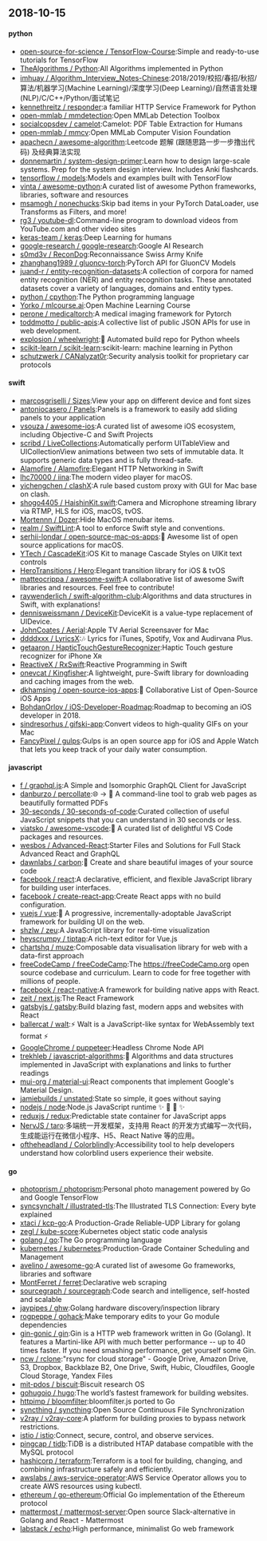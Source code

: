 ## 2018-10-15

#### python
* [open-source-for-science / TensorFlow-Course](https://github.com/open-source-for-science/TensorFlow-Course):Simple and ready-to-use tutorials for TensorFlow
* [TheAlgorithms / Python](https://github.com/TheAlgorithms/Python):All Algorithms implemented in Python
* [imhuay / Algorithm_Interview_Notes-Chinese](https://github.com/imhuay/Algorithm_Interview_Notes-Chinese):2018/2019/校招/春招/秋招/算法/机器学习(Machine Learning)/深度学习(Deep Learning)/自然语言处理(NLP)/C/C++/Python/面试笔记
* [kennethreitz / responder](https://github.com/kennethreitz/responder):a familiar HTTP Service Framework for Python
* [open-mmlab / mmdetection](https://github.com/open-mmlab/mmdetection):Open MMLab Detection Toolbox
* [socialcopsdev / camelot](https://github.com/socialcopsdev/camelot):Camelot: PDF Table Extraction for Humans
* [open-mmlab / mmcv](https://github.com/open-mmlab/mmcv):Open MMLab Computer Vision Foundation
* [apachecn / awesome-algorithm](https://github.com/apachecn/awesome-algorithm):Leetcode 题解 (跟随思路一步一步撸出代码) 及经典算法实现
* [donnemartin / system-design-primer](https://github.com/donnemartin/system-design-primer):Learn how to design large-scale systems. Prep for the system design interview. Includes Anki flashcards.
* [tensorflow / models](https://github.com/tensorflow/models):Models and examples built with TensorFlow
* [vinta / awesome-python](https://github.com/vinta/awesome-python):A curated list of awesome Python frameworks, libraries, software and resources
* [msamogh / nonechucks](https://github.com/msamogh/nonechucks):Skip bad items in your PyTorch DataLoader, use Transforms as Filters, and more!
* [rg3 / youtube-dl](https://github.com/rg3/youtube-dl):Command-line program to download videos from YouTube.com and other video sites
* [keras-team / keras](https://github.com/keras-team/keras):Deep Learning for humans
* [google-research / google-research](https://github.com/google-research/google-research):Google AI Research
* [s0md3v / ReconDog](https://github.com/s0md3v/ReconDog):Reconnaissance Swiss Army Knife
* [zhanghang1989 / gluoncv-torch](https://github.com/zhanghang1989/gluoncv-torch):PyTorch API for GluonCV Models
* [juand-r / entity-recognition-datasets](https://github.com/juand-r/entity-recognition-datasets):A collection of corpora for named entity recognition (NER) and entity recognition tasks. These annotated datasets cover a variety of languages, domains and entity types.
* [python / cpython](https://github.com/python/cpython):The Python programming language
* [Yorko / mlcourse.ai](https://github.com/Yorko/mlcourse.ai):Open Machine Learning Course
* [perone / medicaltorch](https://github.com/perone/medicaltorch):A medical imaging framework for Pytorch
* [toddmotto / public-apis](https://github.com/toddmotto/public-apis):A collective list of public JSON APIs for use in web development.
* [explosion / wheelwright](https://github.com/explosion/wheelwright):🎡
Automated build repo for Python wheels
* [scikit-learn / scikit-learn](https://github.com/scikit-learn/scikit-learn):scikit-learn: machine learning in Python
* [schutzwerk / CANalyzat0r](https://github.com/schutzwerk/CANalyzat0r):Security analysis toolkit for proprietary car protocols

#### swift
* [marcosgriselli / Sizes](https://github.com/marcosgriselli/Sizes):View your app on different device and font sizes
* [antoniocasero / Panels](https://github.com/antoniocasero/Panels):Panels is a framework to easily add sliding panels to your application
* [vsouza / awesome-ios](https://github.com/vsouza/awesome-ios):A curated list of awesome iOS ecosystem, including Objective-C and Swift Projects
* [scribd / LiveCollections](https://github.com/scribd/LiveCollections):Automatically perform UITableView and UICollectionView animations between two sets of immutable data. It supports generic data types and is fully thread-safe.
* [Alamofire / Alamofire](https://github.com/Alamofire/Alamofire):Elegant HTTP Networking in Swift
* [lhc70000 / iina](https://github.com/lhc70000/iina):The modern video player for macOS.
* [yichengchen / clashX](https://github.com/yichengchen/clashX):A rule based custom proxy with GUI for Mac base on clash.
* [shogo4405 / HaishinKit.swift](https://github.com/shogo4405/HaishinKit.swift):Camera and Microphone streaming library via RTMP, HLS for iOS, macOS, tvOS.
* [Mortennn / Dozer](https://github.com/Mortennn/Dozer):Hide MacOS menubar items.
* [realm / SwiftLint](https://github.com/realm/SwiftLint):A tool to enforce Swift style and conventions.
* [serhii-londar / open-source-mac-os-apps](https://github.com/serhii-londar/open-source-mac-os-apps):🚀
Awesome list of open source applications for macOS.
* [YTech / CascadeKit](https://github.com/YTech/CascadeKit):iOS Kit to manage Cascade Styles on UIKit text controls
* [HeroTransitions / Hero](https://github.com/HeroTransitions/Hero):Elegant transition library for iOS & tvOS
* [matteocrippa / awesome-swift](https://github.com/matteocrippa/awesome-swift):A collaborative list of awesome Swift libraries and resources. Feel free to contribute!
* [raywenderlich / swift-algorithm-club](https://github.com/raywenderlich/swift-algorithm-club):Algorithms and data structures in Swift, with explanations!
* [dennisweissmann / DeviceKit](https://github.com/dennisweissmann/DeviceKit):DeviceKit is a value-type replacement of UIDevice.
* [JohnCoates / Aerial](https://github.com/JohnCoates/Aerial):Apple TV Aerial Screensaver for Mac
* [ddddxxx / LyricsX](https://github.com/ddddxxx/LyricsX):🎶
Lyrics for iTunes, Spotify, Vox and Audirvana Plus.
* [getaaron / HapticTouchGestureRecognizer](https://github.com/getaaron/HapticTouchGestureRecognizer):Haptic Touch gesture recognizer for iPhone Xʀ
* [ReactiveX / RxSwift](https://github.com/ReactiveX/RxSwift):Reactive Programming in Swift
* [onevcat / Kingfisher](https://github.com/onevcat/Kingfisher):A lightweight, pure-Swift library for downloading and caching images from the web.
* [dkhamsing / open-source-ios-apps](https://github.com/dkhamsing/open-source-ios-apps):📱
Collaborative List of Open-Source iOS Apps
* [BohdanOrlov / iOS-Developer-Roadmap](https://github.com/BohdanOrlov/iOS-Developer-Roadmap):Roadmap to becoming an iOS developer in 2018.
* [sindresorhus / gifski-app](https://github.com/sindresorhus/gifski-app):Convert videos to high-quality GIFs on your Mac
* [FancyPixel / gulps](https://github.com/FancyPixel/gulps):Gulps is an open source app for iOS and Apple Watch that lets you keep track of your daily water consumption.

#### javascript
* [f / graphql.js](https://github.com/f/graphql.js):A Simple and Isomorphic GraphQL Client for JavaScript
* [danburzo / percollate](https://github.com/danburzo/percollate):🌐
→
📖
A command-line tool to grab web pages as beautifully formatted PDFs
* [30-seconds / 30-seconds-of-code](https://github.com/30-seconds/30-seconds-of-code):Curated collection of useful JavaScript snippets that you can understand in 30 seconds or less.
* [viatsko / awesome-vscode](https://github.com/viatsko/awesome-vscode):🎨
A curated list of delightful VS Code packages and resources.
* [wesbos / Advanced-React](https://github.com/wesbos/Advanced-React):Starter Files and Solutions for Full Stack Advanced React and GraphQL
* [dawnlabs / carbon](https://github.com/dawnlabs/carbon):🎨
Create and share beautiful images of your source code
* [facebook / react](https://github.com/facebook/react):A declarative, efficient, and flexible JavaScript library for building user interfaces.
* [facebook / create-react-app](https://github.com/facebook/create-react-app):Create React apps with no build configuration.
* [vuejs / vue](https://github.com/vuejs/vue):🖖
A progressive, incrementally-adoptable JavaScript framework for building UI on the web.
* [shzlw / zeu](https://github.com/shzlw/zeu):A JavaScript library for real-time visualization
* [heyscrumpy / tiptap](https://github.com/heyscrumpy/tiptap):A rich-text editor for Vue.js
* [chartshq / muze](https://github.com/chartshq/muze):Composable data visualisation library for web with a data-first approach
* [freeCodeCamp / freeCodeCamp](https://github.com/freeCodeCamp/freeCodeCamp):The https://freeCodeCamp.org open source codebase and curriculum. Learn to code for free together with millions of people.
* [facebook / react-native](https://github.com/facebook/react-native):A framework for building native apps with React.
* [zeit / next.js](https://github.com/zeit/next.js):The React Framework
* [gatsbyjs / gatsby](https://github.com/gatsbyjs/gatsby):Build blazing fast, modern apps and websites with React
* [ballercat / walt](https://github.com/ballercat/walt):⚡️
Walt is a JavaScript-like syntax for WebAssembly text format
⚡️
* [GoogleChrome / puppeteer](https://github.com/GoogleChrome/puppeteer):Headless Chrome Node API
* [trekhleb / javascript-algorithms](https://github.com/trekhleb/javascript-algorithms):🤖
Algorithms and data structures implemented in JavaScript with explanations and links to further readings
* [mui-org / material-ui](https://github.com/mui-org/material-ui):React components that implement Google's Material Design.
* [jamiebuilds / unstated](https://github.com/jamiebuilds/unstated):State so simple, it goes without saying
* [nodejs / node](https://github.com/nodejs/node):Node.js JavaScript runtime
✨
🐢
🚀
✨
* [reduxjs / redux](https://github.com/reduxjs/redux):Predictable state container for JavaScript apps
* [NervJS / taro](https://github.com/NervJS/taro):多端统一开发框架，支持用 React 的开发方式编写一次代码，生成能运行在微信小程序、H5、React Native 等的应用。
* [oftheheadland / Colorblindly](https://github.com/oftheheadland/Colorblindly):Accessibility tool to help developers understand how colorblind users experience their website.

#### go
* [photoprism / photoprism](https://github.com/photoprism/photoprism):Personal photo management powered by Go and Google TensorFlow
* [syncsynchalt / illustrated-tls](https://github.com/syncsynchalt/illustrated-tls):The Illustrated TLS Connection: Every byte explained
* [xtaci / kcp-go](https://github.com/xtaci/kcp-go):A Production-Grade Reliable-UDP Library for golang
* [zegl / kube-score](https://github.com/zegl/kube-score):Kubernetes object static code analysis
* [golang / go](https://github.com/golang/go):The Go programming language
* [kubernetes / kubernetes](https://github.com/kubernetes/kubernetes):Production-Grade Container Scheduling and Management
* [avelino / awesome-go](https://github.com/avelino/awesome-go):A curated list of awesome Go frameworks, libraries and software
* [MontFerret / ferret](https://github.com/MontFerret/ferret):Declarative web scraping
* [sourcegraph / sourcegraph](https://github.com/sourcegraph/sourcegraph):Code search and intelligence, self-hosted and scalable
* [jaypipes / ghw](https://github.com/jaypipes/ghw):Golang hardware discovery/inspection library
* [rogpeppe / gohack](https://github.com/rogpeppe/gohack):Make temporary edits to your Go module dependencies
* [gin-gonic / gin](https://github.com/gin-gonic/gin):Gin is a HTTP web framework written in Go (Golang). It features a Martini-like API with much better performance -- up to 40 times faster. If you need smashing performance, get yourself some Gin.
* [ncw / rclone](https://github.com/ncw/rclone):"rsync for cloud storage" - Google Drive, Amazon Drive, S3, Dropbox, Backblaze B2, One Drive, Swift, Hubic, Cloudfiles, Google Cloud Storage, Yandex Files
* [mit-pdos / biscuit](https://github.com/mit-pdos/biscuit):Biscuit research OS
* [gohugoio / hugo](https://github.com/gohugoio/hugo):The world’s fastest framework for building websites.
* [httpimp / bloomfilter](https://github.com/httpimp/bloomfilter):bloomfilter.js ported to Go
* [syncthing / syncthing](https://github.com/syncthing/syncthing):Open Source Continuous File Synchronization
* [v2ray / v2ray-core](https://github.com/v2ray/v2ray-core):A platform for building proxies to bypass network restrictions.
* [istio / istio](https://github.com/istio/istio):Connect, secure, control, and observe services.
* [pingcap / tidb](https://github.com/pingcap/tidb):TiDB is a distributed HTAP database compatible with the MySQL protocol
* [hashicorp / terraform](https://github.com/hashicorp/terraform):Terraform is a tool for building, changing, and combining infrastructure safely and efficiently.
* [awslabs / aws-service-operator](https://github.com/awslabs/aws-service-operator):AWS Service Operator allows you to create AWS resources using kubectl.
* [ethereum / go-ethereum](https://github.com/ethereum/go-ethereum):Official Go implementation of the Ethereum protocol
* [mattermost / mattermost-server](https://github.com/mattermost/mattermost-server):Open source Slack-alternative in Golang and React - Mattermost
* [labstack / echo](https://github.com/labstack/echo):High performance, minimalist Go web framework
